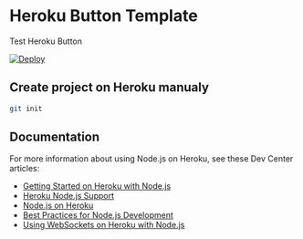 # Heroku Button Template
Test Heroku Button

<a href="https://heroku.com/deploy?template=https://github.com/Pukhovskyi/test-heroku-button/main">
  <img src="https://www.herokucdn.com/deploy/button.svg" alt="Deploy">
</a>

## Create project on Heroku manualy

```sh
git init

```

## Documentation

For more information about using Node.js on Heroku, see these Dev Center articles:

- [Getting Started on Heroku with Node.js](https://devcenter.heroku.com/articles/getting-started-with-nodejs)
- [Heroku Node.js Support](https://devcenter.heroku.com/articles/nodejs-support)
- [Node.js on Heroku](https://devcenter.heroku.com/categories/nodejs)
- [Best Practices for Node.js Development](https://devcenter.heroku.com/articles/node-best-practices)
- [Using WebSockets on Heroku with Node.js](https://devcenter.heroku.com/articles/node-websockets)

